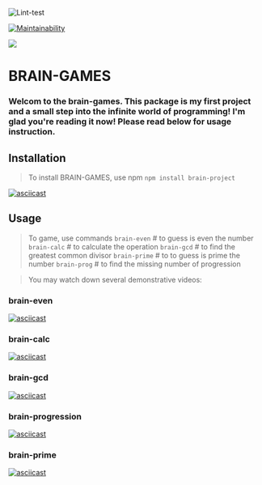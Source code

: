 ![Lint-test](https://github.com/gioahnn/frontend-project-lvl1/workflows/Lint-test/badge.svg?branch=master&event=push)

[![Maintainability](https://api.codeclimate.com/v1/badges/268b83ce0bed46987dff/maintainability)](https://codeclimate.com/github/gioahnn/frontend-project-lvl1/maintainability)

<a href="https://travis-ci.org/gioahnn/frontend-project-lvl1"><img src="https://travis-ci.org/gioahnn/frontend-project-lvl1.svg?branch=master"></a>

# BRAIN-GAMES
### Welcom to the brain-games. This package is my first project and a small step into the infinite world of programming! I'm glad you're reading it now! Please read below for usage instruction.

## Installation 
>To install BRAIN-GAMES, use npm
```npm install brain-project```

[![asciicast](https://asciinema.org/a/SYxNKlup6sO50ZocHLoxRUnc2.svg)](https://asciinema.org/a/SYxNKlup6sO50ZocHLoxRUnc2)

## Usage
>To game, use commands
```brain-even```  # to guess is even the number
```brain-calc```  # to calculate the operation
```brain-gcd```   # to find the greatest common divisor
```brain-prime``` # to to guess is prime the number
```brain-prog```  # to find the missing number of progression

>You may watch down several demonstrative videos:
### brain-even
[![asciicast](https://asciinema.org/a/B35Bkx9Xf8FI6AcSuUQWd7OAA.svg)](https://asciinema.org/a/B35Bkx9Xf8FI6AcSuUQWd7OAA)
	
### brain-calc
[![asciicast](https://asciinema.org/a/QMURm67lKJH6oBwQideL7pLnt.svg)](https://asciinema.org/a/QMURm67lKJH6oBwQideL7pLnt)

### brain-gcd
[![asciicast](https://asciinema.org/a/7apQzLmeAa9U0U8Lno7EBcCdJ.svg)](https://asciinema.org/a/7apQzLmeAa9U0U8Lno7EBcCdJ)

### brain-progression
[![asciicast](https://asciinema.org/a/1rSDeGSQlktlCcUgeaSvKrrcE.svg)](https://asciinema.org/a/1rSDeGSQlktlCcUgeaSvKrrcE)

### brain-prime
[![asciicast](https://asciinema.org/a/jfjbC8PgE4YHWS83t53OcKobF.svg)](https://asciinema.org/a/jfjbC8PgE4YHWS83t53OcKobF)